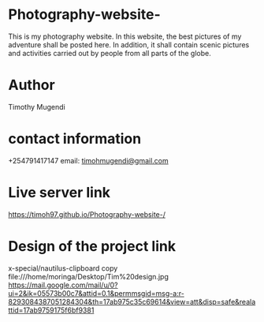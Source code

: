 # Photography-website-
This is my photography website. In this website, the best pictures of my adventure shall be posted here. In addition, it shall contain scenic pictures and activities carried out by people from all parts of the globe.
# Author
Timothy Mugendi
# contact information
+254791417147
email: timohmugendi@gmail.com
# Live server link
https://timoh97.github.io/Photography-website-/
# Design of the project link
x-special/nautilus-clipboard
copy
file:///home/moringa/Desktop/Tim%20design.jpg
https://mail.google.com/mail/u/0?ui=2&ik=05573b00c7&attid=0.1&permmsgid=msg-a:r-8293084387051284304&th=17ab975c35c69614&view=att&disp=safe&realattid=17ab9759175f6bf9381
